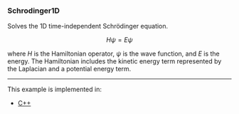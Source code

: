 ### Schrodinger1D

Solves the 1D time-independent Schrödinger equation.

$$
H \psi = E \psi
$$

where $H$ is the Hamiltonian operator, $\psi$ is the wave function, and $E$ is the energy. The Hamiltonian includes the kinetic energy term represented by the Laplacian and a potential energy term.

---

This example is implemented in:
- [C++](https://github.com/csrc-sdsu/mole/blob/main/examples/cpp/schrodinger1D.cpp)